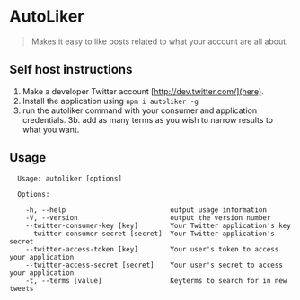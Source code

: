 # AutoLiker
> Makes it easy to like posts related to what your account are all about.

## Self host instructions
1. Make a developer Twitter account [http://dev.twitter.com/](here).
2. Install the application using `npm i autoliker -g`
3. run the autoliker command with your consumer and application credentials.
3b. add as many terms as you wish to narrow results to what you want.

## Usage
```
  Usage: autoliker [options]

  Options:

    -h, --help                          output usage information
    -V, --version                       output the version number
    --twitter-consumer-key [key]        Your Twitter application's key
    --twitter-consumer-secret [secret]  Your Twitter application's secret
    --twitter-access-token [key]        Your user's token to access your application
    --twitter-access-secret [secret]    Your user's secret to access your application
    -t, --terms [value]                 Keyterms to search for in new tweets
```
